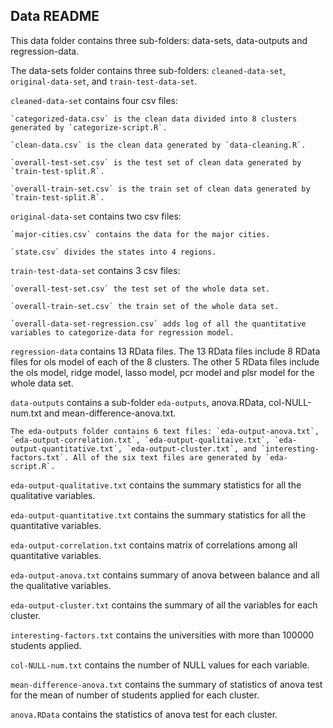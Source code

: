## Data README

This data folder contains three sub-folders: data-sets, data-outputs and regression-data.

The data-sets folder contains three sub-folders: `cleaned-data-set`, `original-data-set`, and `train-test-data-set`. 

   `cleaned-data-set` contains four csv files: 

    `categorized-data.csv` is the clean data divided into 8 clusters generated by `categorize-script.R`.
       
    `clean-data.csv` is the clean data generated by `data-cleaning.R`.
       
    `overall-test-set.csv` is the test set of clean data generated by `train-test-split.R`.
       
    `overall-train-set.csv` is the train set of clean data generated by `train-test-split.R`.
   
   `original-data-set` contains two csv files:

    `major-cities.csv` contains the data for the major cities. 
       
    `state.csv` divides the states into 4 regions.
   
   `train-test-data-set` contains 3 csv files:
      
    `overall-test-set.csv` the test set of the whole data set.

    `overall-train-set.csv` the train set of the whole data set.

    `overall-data-set-regression.csv` adds log of all the quantitative variables to categorize-data for regression model. 

`regression-data` contains 13 RData files. The 13 RData files include 8 RData files for ols model of each of the 8 clusters. The other 5 RData files include the ols model, ridge model, lasso model, pcr model and plsr model for the whole data set. 

`data-outputs` contains a sub-folder `eda-outputs`, anova.RData, col-NULL-num.txt and mean-difference-anova.txt.
      
    The eda-outputs folder contains 6 text files: `eda-output-anova.txt`, `eda-output-correlation.txt`, `eda-output-qualitaive.txt`, `eda-output-quantitative.txt`, `eda-output-cluster.txt`, and `interesting-factors.txt`. All of the six text files are generated by `eda-script.R`.

   `eda-output-qualitative.txt` contains the summary statistics for all the qualitative variables.

   `eda-output-quantitative.txt` contains the summary statistics for all the quantitative variables.
	
   `eda-output-correlation.txt` contains matrix of correlations among all quantitative variables.

   `eda-output-anova.txt` contains summary of anova between balance and all the qualitative variables.

   `eda-output-cluster.txt` contains the summary of all the variables for each cluster.

   `interesting-factors.txt` contains the universities with more than 100000 students applied.

   `col-NULL-num.txt` contains the number of NULL values for each variable.

   `mean-difference-anova.txt` contains the summary of statistics of anova test for the mean of number of students applied for each cluster.

   `anova.RData` contains the statistics of anova test for each cluster.


 
